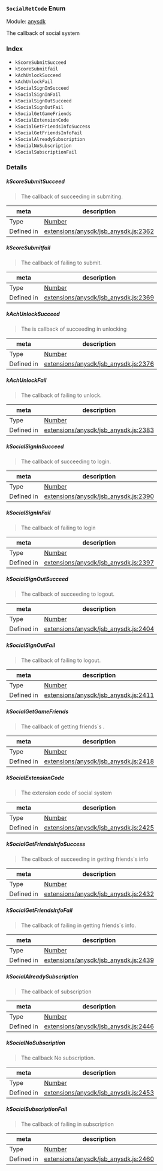 ### `SocialRetCode` Enum



Module: [anysdk](../modules/anysdk.md)


The callback of social system


### Index
  - `kScoreSubmitSucceed`
  - `kScoreSubmitfail`
  - `kAchUnlockSucceed`
  - `kAchUnlockFail`
  - `kSocialSignInSucceed`
  - `kSocialSignInFail`
  - `kSocialSignOutSucceed`
  - `kSocialSignOutFail`
  - `kSocialGetGameFriends`
  - `kSocialExtensionCode`
  - `kSocialGetFriendsInfoSuccess`
  - `kSocialGetFriendsInfoFail`
  - `kSocialAlreadySubscription`
  - `kSocialNoSubscription`
  - `kSocialSubscriptionFail`

### Details


##### kScoreSubmitSucceed

> The callback of succeeding in submiting.

| meta | description |
|------|-------------|
| Type | <a href="https://developer.mozilla.org/en/JavaScript/Reference/Global_Objects/Number" class="crosslink external" target="_blank">Number</a> |
| Defined in | [extensions/anysdk/jsb_anysdk.js:2362](https://github.com/cocos-creator/engine/blob/96bda88193f046d4669a2fb38a5ad968c5d6a9df/extensions/anysdk/jsb_anysdk.js#L2362) |



##### kScoreSubmitfail

> The callback of failing to submit.

| meta | description |
|------|-------------|
| Type | <a href="https://developer.mozilla.org/en/JavaScript/Reference/Global_Objects/Number" class="crosslink external" target="_blank">Number</a> |
| Defined in | [extensions/anysdk/jsb_anysdk.js:2369](https://github.com/cocos-creator/engine/blob/96bda88193f046d4669a2fb38a5ad968c5d6a9df/extensions/anysdk/jsb_anysdk.js#L2369) |



##### kAchUnlockSucceed

> The is callback of succeeding in  unlocking

| meta | description |
|------|-------------|
| Type | <a href="https://developer.mozilla.org/en/JavaScript/Reference/Global_Objects/Number" class="crosslink external" target="_blank">Number</a> |
| Defined in | [extensions/anysdk/jsb_anysdk.js:2376](https://github.com/cocos-creator/engine/blob/96bda88193f046d4669a2fb38a5ad968c5d6a9df/extensions/anysdk/jsb_anysdk.js#L2376) |



##### kAchUnlockFail

> The callback of failing to  unlock.

| meta | description |
|------|-------------|
| Type | <a href="https://developer.mozilla.org/en/JavaScript/Reference/Global_Objects/Number" class="crosslink external" target="_blank">Number</a> |
| Defined in | [extensions/anysdk/jsb_anysdk.js:2383](https://github.com/cocos-creator/engine/blob/96bda88193f046d4669a2fb38a5ad968c5d6a9df/extensions/anysdk/jsb_anysdk.js#L2383) |



##### kSocialSignInSucceed

> The callback of succeeding to login.

| meta | description |
|------|-------------|
| Type | <a href="https://developer.mozilla.org/en/JavaScript/Reference/Global_Objects/Number" class="crosslink external" target="_blank">Number</a> |
| Defined in | [extensions/anysdk/jsb_anysdk.js:2390](https://github.com/cocos-creator/engine/blob/96bda88193f046d4669a2fb38a5ad968c5d6a9df/extensions/anysdk/jsb_anysdk.js#L2390) |



##### kSocialSignInFail

> The callback of failing to  login

| meta | description |
|------|-------------|
| Type | <a href="https://developer.mozilla.org/en/JavaScript/Reference/Global_Objects/Number" class="crosslink external" target="_blank">Number</a> |
| Defined in | [extensions/anysdk/jsb_anysdk.js:2397](https://github.com/cocos-creator/engine/blob/96bda88193f046d4669a2fb38a5ad968c5d6a9df/extensions/anysdk/jsb_anysdk.js#L2397) |



##### kSocialSignOutSucceed

> The callback of succeeding to logout.

| meta | description |
|------|-------------|
| Type | <a href="https://developer.mozilla.org/en/JavaScript/Reference/Global_Objects/Number" class="crosslink external" target="_blank">Number</a> |
| Defined in | [extensions/anysdk/jsb_anysdk.js:2404](https://github.com/cocos-creator/engine/blob/96bda88193f046d4669a2fb38a5ad968c5d6a9df/extensions/anysdk/jsb_anysdk.js#L2404) |



##### kSocialSignOutFail

> The callback of failing to  logout.

| meta | description |
|------|-------------|
| Type | <a href="https://developer.mozilla.org/en/JavaScript/Reference/Global_Objects/Number" class="crosslink external" target="_blank">Number</a> |
| Defined in | [extensions/anysdk/jsb_anysdk.js:2411](https://github.com/cocos-creator/engine/blob/96bda88193f046d4669a2fb38a5ad968c5d6a9df/extensions/anysdk/jsb_anysdk.js#L2411) |



##### kSocialGetGameFriends

> The callback of getting friends`s .

| meta | description |
|------|-------------|
| Type | <a href="https://developer.mozilla.org/en/JavaScript/Reference/Global_Objects/Number" class="crosslink external" target="_blank">Number</a> |
| Defined in | [extensions/anysdk/jsb_anysdk.js:2418](https://github.com/cocos-creator/engine/blob/96bda88193f046d4669a2fb38a5ad968c5d6a9df/extensions/anysdk/jsb_anysdk.js#L2418) |



##### kSocialExtensionCode

> The extension code of social system

| meta | description |
|------|-------------|
| Type | <a href="https://developer.mozilla.org/en/JavaScript/Reference/Global_Objects/Number" class="crosslink external" target="_blank">Number</a> |
| Defined in | [extensions/anysdk/jsb_anysdk.js:2425](https://github.com/cocos-creator/engine/blob/96bda88193f046d4669a2fb38a5ad968c5d6a9df/extensions/anysdk/jsb_anysdk.js#L2425) |



##### kSocialGetFriendsInfoSuccess

> The callback  of succeeding in getting friends`s info

| meta | description |
|------|-------------|
| Type | <a href="https://developer.mozilla.org/en/JavaScript/Reference/Global_Objects/Number" class="crosslink external" target="_blank">Number</a> |
| Defined in | [extensions/anysdk/jsb_anysdk.js:2432](https://github.com/cocos-creator/engine/blob/96bda88193f046d4669a2fb38a5ad968c5d6a9df/extensions/anysdk/jsb_anysdk.js#L2432) |



##### kSocialGetFriendsInfoFail

> The callback  of failing in getting friends`s info.

| meta | description |
|------|-------------|
| Type | <a href="https://developer.mozilla.org/en/JavaScript/Reference/Global_Objects/Number" class="crosslink external" target="_blank">Number</a> |
| Defined in | [extensions/anysdk/jsb_anysdk.js:2439](https://github.com/cocos-creator/engine/blob/96bda88193f046d4669a2fb38a5ad968c5d6a9df/extensions/anysdk/jsb_anysdk.js#L2439) |



##### kSocialAlreadySubscription

> The callback  of subscription

| meta | description |
|------|-------------|
| Type | <a href="https://developer.mozilla.org/en/JavaScript/Reference/Global_Objects/Number" class="crosslink external" target="_blank">Number</a> |
| Defined in | [extensions/anysdk/jsb_anysdk.js:2446](https://github.com/cocos-creator/engine/blob/96bda88193f046d4669a2fb38a5ad968c5d6a9df/extensions/anysdk/jsb_anysdk.js#L2446) |



##### kSocialNoSubscription

> The callback No subscription.

| meta | description |
|------|-------------|
| Type | <a href="https://developer.mozilla.org/en/JavaScript/Reference/Global_Objects/Number" class="crosslink external" target="_blank">Number</a> |
| Defined in | [extensions/anysdk/jsb_anysdk.js:2453](https://github.com/cocos-creator/engine/blob/96bda88193f046d4669a2fb38a5ad968c5d6a9df/extensions/anysdk/jsb_anysdk.js#L2453) |



##### kSocialSubscriptionFail

> The callback  of failing in subscription

| meta | description |
|------|-------------|
| Type | <a href="https://developer.mozilla.org/en/JavaScript/Reference/Global_Objects/Number" class="crosslink external" target="_blank">Number</a> |
| Defined in | [extensions/anysdk/jsb_anysdk.js:2460](https://github.com/cocos-creator/engine/blob/96bda88193f046d4669a2fb38a5ad968c5d6a9df/extensions/anysdk/jsb_anysdk.js#L2460) |


